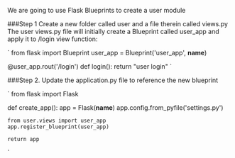 We are going to use Flask Blueprints to create a user module

###Step 1 Create a new folder called user and a file therein called views.py
The user views.py file will initially create a Blueprint called user_app and apply it to /login view function:

`
from flask import Blueprint
user_app = Blueprint('user_app', __name__)

@user_app.rout('/login')
def login():
    return "user login"
`


###Step 2. Update the application.py file to reference the new blueprint

`
from flask import Flask

def create_app():
    app = Flask(__name__)
    app.config.from_pyfile('settings.py')
    
    from user.views import user_app
    app.register_blueprint(user_app)
    
    return app
`
